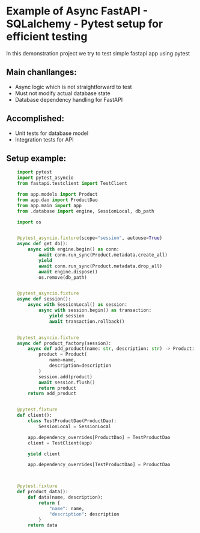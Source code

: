 # Example of Async FastAPI - SQLalchemy - Pytest setup for efficient testing

In this demonstration project we try to test simple fastapi app using pytest

## Main chanllanges:
- Async logic which is not straightforward to test
- Must not modify actual database state
- Database dependency handling for FastAPI

## Accomplished:
- Unit tests for database model
- Integration tests for API

## Setup example:

``` python
    import pytest
    import pytest_asyncio
    from fastapi.testclient import TestClient

    from app.models import Product
    from app.dao import ProductDao
    from app.main import app
    from .database import engine, SessionLocal, db_path

    import os


    @pytest_asyncio.fixture(scope="session", autouse=True)
    async def get_db():
        async with engine.begin() as conn:
            await conn.run_sync(Product.metadata.create_all)
            yield
            await conn.run_sync(Product.metadata.drop_all)
            await engine.dispose()
            os.remove(db_path)


    @pytest_asyncio.fixture
    async def session():
        async with SessionLocal() as session:
            async with session.begin() as transaction:
                yield session
                await transaction.rollback()


    @pytest_asyncio.fixture
    async def product_factory(session):
        async def add_product(name: str, description: str) -> Product:
            product = Product(
                name=name,
                description=description
            )
            session.add(product)
            await session.flush()
            return product
        return add_product


    @pytest.fixture
    def client():
        class TestProductDao(ProductDao):
            SessionLocal = SessionLocal

        app.dependency_overrides[ProductDao] = TestProductDao
        client = TestClient(app)

        yield client

        app.dependency_overrides[TestProductDao] = ProductDao



    @pytest.fixture
    def product_data():
        def data(name, description):
            return {
                "name": name,
                "description": description
            }
        return data
        
```